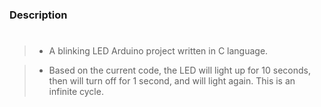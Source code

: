 ### Description
#


> - A blinking LED Arduino project written in C language.

> - Based on the current code, the LED will light up for 10
    seconds, then will turn off for 1 second, and will light
    again. This is an infinite cycle.
